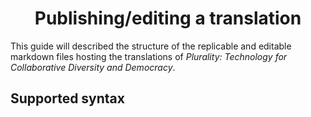 <div align="center" style="margin-top: 5px; margin-bottom: 10px;">
  <h1>Publishing/editing a translation</h1>
</div>

This guide will described the structure of the replicable and editable markdown files hosting the translations of _Plurality: Technology for Collaborative Diversity and Democracy_.

## Supported syntax
